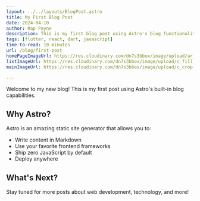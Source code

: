 ```yaml
---
layout: ../../layouts/BlogPost.astro
title: My First Blog Post
date: 2024-04-10
author: Rap Payne
description: This is my first blog post using Astro's blog functionality.
tags: [flutter, react, dart, javascript]
time-to-read: 10 minutes
url: /blog/first-post
homePageImageUrl: https://res.cloudinary.com/dn7s3bbox/image/upload/ar_16:9,w_300/q_auto/c_crop/v1731718067/cld-sample-5.webp
listImageUrl: https://res.cloudinary.com/dn7s3bbox/image/upload/c_fill,ar_1:1,w_200/q_auto/v1731718067/cld-sample-5.webp
mainImageUrl: https://res.cloudinary.com/dn7s3bbox/image/upload/c_crop,w_1000/q_auto/v1731718067/cld-sample-5.webp

---
```


Welcome to my new blog! This is my first post using Astro's built-in blog capabilities.

## Why Astro?

Astro is an amazing static site generator that allows you to:

- Write content in Markdown
- Use your favorite frontend frameworks
- Ship zero JavaScript by default
- Deploy anywhere

## What's Next?

Stay tuned for more posts about web development, technology, and more!